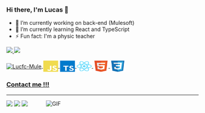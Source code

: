 ### Hi there, I'm Lucas 👋

- 🔭 I’m currently working on back-end (Mulesoft) 
- 🌱 I’m currently learning React and TypeScript
- ⚡ Fun fact: I'm a physic teacher 

<div>
  <a href="https://github.com/lucfc">
  <img height="180em" src="https://github-readme-stats.vercel.app/api?username=lucfc&show_icons=true&theme=aura&include_all_commits=true&count_private=true"/>
  <img height="180em" src="https://github-readme-stats.vercel.app/api/top-langs/?username=lucfc&layout=compact&langs_count=7&theme=aura  "/>
</div>
  
<div style="display: inline_block"><br>
   <img align="center" alt="Lucfc-Mule" height="30" width="40" src="https://cdn.icon-icons.com/icons2/2699/PNG/512/mulesoft_logo_icon_170933.png">
  <img align="center" alt="Lucfc-Js" height="30" width="40" src="https://raw.githubusercontent.com/devicons/devicon/master/icons/javascript/javascript-plain.svg">
  <img align="center" alt="Lucfc-Ts" height="30" width="40" src="https://raw.githubusercontent.com/devicons/devicon/master/icons/typescript/typescript-plain.svg">
  <img align="center" alt="Lucfc-React" height="30" width="40" src="https://raw.githubusercontent.com/devicons/devicon/master/icons/react/react-original.svg">
  <img align="center" alt="Lucfc-HTML" height="30" width="40" src="https://raw.githubusercontent.com/devicons/devicon/master/icons/html5/html5-original.svg">
  <img align="center" alt="Lucfc-CSS" height="30" width="40" src="https://raw.githubusercontent.com/devicons/devicon/master/icons/css3/css3-original.svg"> 
</div>
  
 ### Contact me !!!
<hr>
 
<div> 
  <a href = "mailto:lucasfcarvalho.17@gmail.com"><img src="https://img.shields.io/badge/Gmail-D14836?style=for-the-badge&logo=gmail&logoColor=white" target="_blank"></a>
  <a href="https://www.linkedin.com/in/lucfc" target="_blank"><img src="https://img.shields.io/badge/-LinkedIn-%230077B5?style=for-the-badge&logo=linkedin&logoColor=white" target="_blank"></a> 
   <a href="https://gitlab.com/lucb2b" target="_blank"><img src="https://img.shields.io/badge/GitLab-330F63?style=for-the-badge&logo=gitlab&logoColor=white" target="_blank"></a> 
   <img align="right" alt="GIF" src="https://camo.githubusercontent.com/6587ec1b3304a4351679cd4324e47a86ac3e17f878d446bf0e8e6856551d80ba/68747470733a2f2f7468656e696e65686572747a2e636f6d2f77702d636f6e74656e742f75706c6f6164732f323032302f30362f66756c6c2d737461636b2d646576656c6f706d656e742e676966?raw=true" width="400" height="220" />
</div>
  
  
